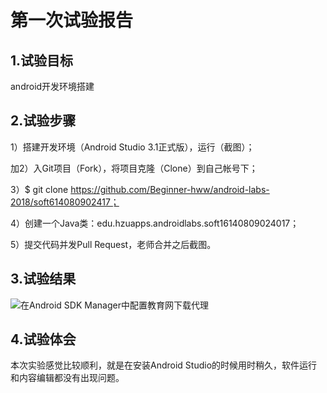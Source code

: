 ﻿# 第一次试验报告

## 1.试验目标
android开发环境搭建

## 2.试验步骤
1）搭建开发环境（Android Studio 3.1正式版），运行（截图）；

加2）入Git项目（Fork），将项目克隆（Clone）到自己帐号下；

3）$ git clone https://github.com/Beginner-hww/android-labs-2018/soft614080902417；

4）创建一个Java类：edu.hzuapps.androidlabs.soft16140809024017；

5）提交代码并发Pull Request，老师合并之后截图。

## 3.试验结果
![在Android SDK Manager中配置教育网下载代理](https://raw.githubusercontent.com/LoadedFreak/android-labs-2018/master/soft1614080902417/Soft1614080902417.png "配置教育网下载代理")

## 4.试验体会
本次实验感觉比较顺利，就是在安装Android Studio的时候用时稍久，软件运行和内容编辑都没有出现问题。
